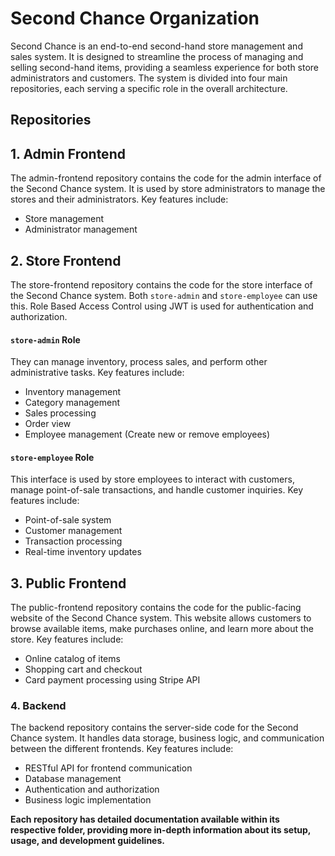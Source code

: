 # Second Chance Organization

Second Chance is an end-to-end second-hand store management and sales system. It is designed to streamline the process of managing and selling second-hand items, providing a seamless experience for both store administrators and customers. The system is divided into four main repositories, each serving a specific role in the overall architecture.

## Repositories

## 1. Admin Frontend
The admin-frontend repository contains the code for the admin interface of the Second Chance system. It is used by store administrators to manage the stores and their administrators. Key features include:

- Store management
- Administrator management

## 2. Store Frontend
The store-frontend repository contains the code for the store interface of the Second Chance system. Both `store-admin` and `store-employee` can use this. Role Based Access Control using JWT is used for authentication and authorization.

#### `store-admin` Role
They can manage inventory, process sales, and perform other administrative tasks. Key features include:

- Inventory management
- Category management
- Sales processing
- Order view
- Employee management (Create new or remove employees)

#### `store-employee` Role
 This interface is used by store employees to interact with customers, manage point-of-sale transactions, and handle customer inquiries. Key features include:

- Point-of-sale system
- Customer management
- Transaction processing
- Real-time inventory updates

## 3. Public Frontend

The public-frontend repository contains the code for the public-facing website of the Second Chance system. This website allows customers to browse available items, make purchases online, and learn more about the store. Key features include:

- Online catalog of items
- Shopping cart and checkout
- Card payment processing using Stripe API

### 4. Backend

The backend repository contains the server-side code for the Second Chance system. It handles data storage, business logic, and communication between the different frontends. Key features include:

- RESTful API for frontend communication
- Database management
- Authentication and authorization
- Business logic implementation

**Each repository has detailed documentation available within its respective folder, providing more in-depth information about its setup, usage, and development guidelines.**

